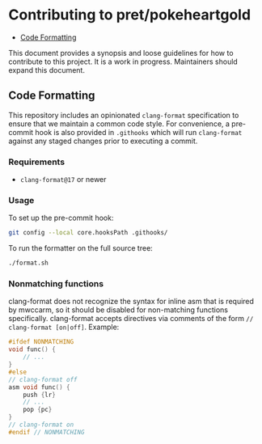 # Contributing to pret/pokeheartgold

<!--toc:start-->
- [Code Formatting](#code-formatting)
<!--toc:end-->

This document provides a synopsis and loose guidelines for how to contribute to this project. It is a work in progress. Maintainers should expand this document.

## Code Formatting

This repository includes an opinionated `clang-format` specification to ensure that we maintain a common code style. For convenience, a pre-commit hook is also provided in `.githooks` which will run `clang-format` against any staged changes prior to executing a commit.

### Requirements

- `clang-format@17` or newer

### Usage

To set up the pre-commit hook:

```sh
git config --local core.hooksPath .githooks/
```

To run the formatter on the full source tree:

```bash
./format.sh
```

### Nonmatching functions

clang-format does not recognize the syntax for inline asm that is required by mwccarm, so it should be disabled for non-matching functions specifically. clang-format accepts directives via comments of the form `// clang-format [on|off]`. Example:

```c
#ifdef NONMATCHING
void func() {
    // ...
}
#else
// clang-format off
asm void func() {
    push {lr}
    // ...
    pop {pc}
}
// clang-format on
#endif // NONMATCHING
```

